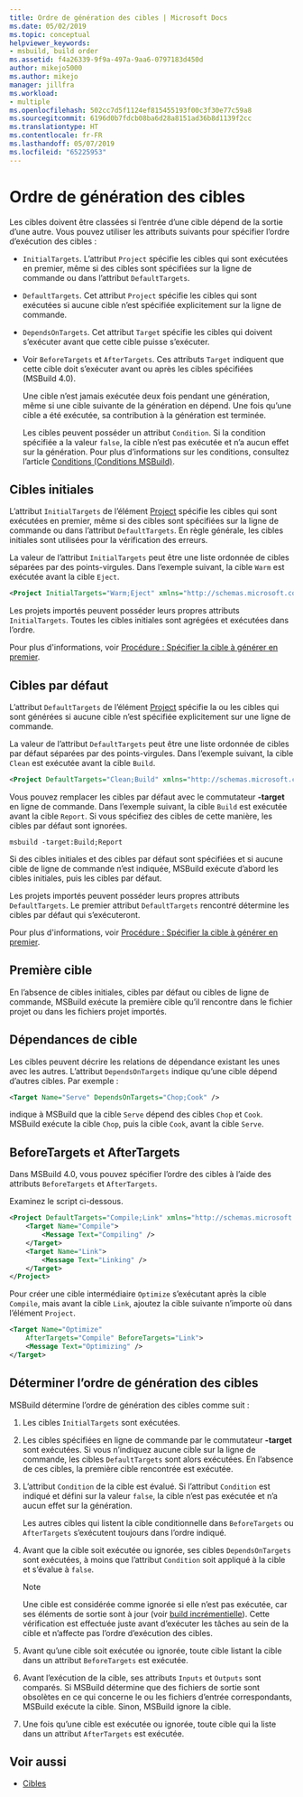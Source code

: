 ```yaml
---
title: Ordre de génération des cibles | Microsoft Docs
ms.date: 05/02/2019
ms.topic: conceptual
helpviewer_keywords:
- msbuild, build order
ms.assetid: f4a26339-9f9a-497a-9aa6-0797183d450d
author: mikejo5000
ms.author: mikejo
manager: jillfra
ms.workload:
- multiple
ms.openlocfilehash: 502cc7d5f1124ef815455193f00c3f30e77c59a8
ms.sourcegitcommit: 6196d0b7fdcb08ba6d28a8151ad36b8d1139f2cc
ms.translationtype: HT
ms.contentlocale: fr-FR
ms.lasthandoff: 05/07/2019
ms.locfileid: "65225953"
---
```

# <a name="target-build-order"></a>Ordre de génération des cibles

Les cibles doivent être classées si l’entrée d’une cible dépend de la sortie d’une autre. Vous pouvez utiliser les attributs suivants pour spécifier l’ordre d’exécution des cibles :

- `InitialTargets`. L’attribut `Project` spécifie les cibles qui sont exécutées en premier, même si des cibles sont spécifiées sur la ligne de commande ou dans l’attribut `DefaultTargets`.

- `DefaultTargets`. Cet attribut `Project` spécifie les cibles qui sont exécutées si aucune cible n’est spécifiée explicitement sur la ligne de commande.

- `DependsOnTargets`. Cet attribut `Target` spécifie les cibles qui doivent s’exécuter avant que cette cible puisse s’exécuter.

- Voir `BeforeTargets` et `AfterTargets`. Ces attributs `Target` indiquent que cette cible doit s’exécuter avant ou après les cibles spécifiées (MSBuild 4.0).

  Une cible n’est jamais exécutée deux fois pendant une génération, même si une cible suivante de la génération en dépend. Une fois qu’une cible a été exécutée, sa contribution à la génération est terminée.

  Les cibles peuvent posséder un attribut `Condition`. Si la condition spécifiée a la valeur `false`, la cible n’est pas exécutée et n’a aucun effet sur la génération. Pour plus d’informations sur les conditions, consultez l’article [Conditions (Conditions MSBuild)](../msbuild/msbuild-conditions.md).

## <a name="initial-targets"></a>Cibles initiales

 L’attribut `InitialTargets` de l’élément [Project](../msbuild/project-element-msbuild.md) spécifie les cibles qui sont exécutées en premier, même si des cibles sont spécifiées sur la ligne de commande ou dans l’attribut `DefaultTargets`. En règle générale, les cibles initiales sont utilisées pour la vérification des erreurs.

 La valeur de l’attribut `InitialTargets` peut être une liste ordonnée de cibles séparées par des points-virgules. Dans l’exemple suivant, la cible `Warm` est exécutée avant la cible `Eject`.

```xml
<Project InitialTargets="Warm;Eject" xmlns="http://schemas.microsoft.com/developer/msbuild/2003">
```

 Les projets importés peuvent posséder leurs propres attributs `InitialTargets`. Toutes les cibles initiales sont agrégées et exécutées dans l’ordre.

 Pour plus d'informations, voir [Procédure : Spécifier la cible à générer en premier](../msbuild/how-to-specify-which-target-to-build-first.md).

## <a name="default-targets"></a>Cibles par défaut

 L’attribut `DefaultTargets` de l’élément [Project](../msbuild/project-element-msbuild.md) spécifie la ou les cibles qui sont générées si aucune cible n’est spécifiée explicitement sur une ligne de commande.

 La valeur de l’attribut `DefaultTargets` peut être une liste ordonnée de cibles par défaut séparées par des points-virgules. Dans l’exemple suivant, la cible `Clean` est exécutée avant la cible `Build`.

```xml
<Project DefaultTargets="Clean;Build" xmlns="http://schemas.microsoft.com/developer/msbuild/2003">
```

 Vous pouvez remplacer les cibles par défaut avec le commutateur **-target** en ligne de commande. Dans l’exemple suivant, la cible `Build` est exécutée avant la cible `Report`. Si vous spécifiez des cibles de cette manière, les cibles par défaut sont ignorées.

 `msbuild -target:Build;Report`

 Si des cibles initiales et des cibles par défaut sont spécifiées et si aucune cible de ligne de commande n’est indiquée, MSBuild exécute d’abord les cibles initiales, puis les cibles par défaut.

 Les projets importés peuvent posséder leurs propres attributs `DefaultTargets`. Le premier attribut `DefaultTargets` rencontré détermine les cibles par défaut qui s’exécuteront.

 Pour plus d'informations, voir [Procédure : Spécifier la cible à générer en premier](../msbuild/how-to-specify-which-target-to-build-first.md).

## <a name="first-target"></a>Première cible

 En l’absence de cibles initiales, cibles par défaut ou cibles de ligne de commande, MSBuild exécute la première cible qu’il rencontre dans le fichier projet ou dans les fichiers projet importés.

## <a name="target-dependencies"></a>Dépendances de cible

 Les cibles peuvent décrire les relations de dépendance existant les unes avec les autres. L’attribut `DependsOnTargets` indique qu’une cible dépend d’autres cibles. Par exemple :

```xml
<Target Name="Serve" DependsOnTargets="Chop;Cook" />
```

 indique à MSBuild que la cible `Serve` dépend des cibles `Chop` et `Cook`. MSBuild exécute la cible `Chop`, puis la cible `Cook`, avant la cible `Serve`.

## <a name="beforetargets-and-aftertargets"></a>BeforeTargets et AfterTargets

 Dans MSBuild 4.0, vous pouvez spécifier l’ordre des cibles à l’aide des attributs `BeforeTargets` et `AfterTargets`.

 Examinez le script ci-dessous.

```xml
<Project DefaultTargets="Compile;Link" xmlns="http://schemas.microsoft.com/developer/msbuild/2003">
    <Target Name="Compile">
        <Message Text="Compiling" />
    </Target>
    <Target Name="Link">
        <Message Text="Linking" />
    </Target>
</Project>
```

 Pour créer une cible intermédiaire `Optimize` s’exécutant après la cible `Compile`, mais avant la cible `Link`, ajoutez la cible suivante n’importe où dans l’élément `Project`.

```xml
<Target Name="Optimize"
    AfterTargets="Compile" BeforeTargets="Link">
    <Message Text="Optimizing" />
</Target>
```

## <a name="determine-the-target-build-order"></a>Déterminer l’ordre de génération des cibles

 MSBuild détermine l’ordre de génération des cibles comme suit :

1. Les cibles `InitialTargets` sont exécutées.

2. Les cibles spécifiées en ligne de commande par le commutateur **-target** sont exécutées. Si vous n’indiquez aucune cible sur la ligne de commande, les cibles `DefaultTargets` sont alors exécutées. En l’absence de ces cibles, la première cible rencontrée est exécutée.

3. L’attribut `Condition` de la cible est évalué. Si l’attribut `Condition` est indiqué et défini sur la valeur `false`, la cible n’est pas exécutée et n’a aucun effet sur la génération.

    Les autres cibles qui listent la cible conditionnelle dans `BeforeTargets` ou `AfterTargets` s’exécutent toujours dans l’ordre indiqué.

4. Avant que la cible soit exécutée ou ignorée, ses cibles `DependsOnTargets` sont exécutées, à moins que l’attribut `Condition` soit appliqué à la cible et s’évalue à `false`.

   > [!NOTE]
   > Une cible est considérée comme ignorée si elle n’est pas exécutée, car ses éléments de sortie sont à jour (voir [build incrémentielle](../msbuild/incremental-builds.md)). Cette vérification est effectuée juste avant d’exécuter les tâches au sein de la cible et n’affecte pas l’ordre d’exécution des cibles.

5. Avant qu’une cible soit exécutée ou ignorée, toute cible listant la cible dans un attribut `BeforeTargets` est exécutée.

6. Avant l’exécution de la cible, ses attributs `Inputs` et `Outputs` sont comparés. Si MSBuild détermine que des fichiers de sortie sont obsolètes en ce qui concerne le ou les fichiers d’entrée correspondants, MSBuild exécute la cible. Sinon, MSBuild ignore la cible.

7. Une fois qu’une cible est exécutée ou ignorée, toute cible qui la liste dans un attribut `AfterTargets` est exécutée.

## <a name="see-also"></a>Voir aussi

- [Cibles](../msbuild/msbuild-targets.md)
